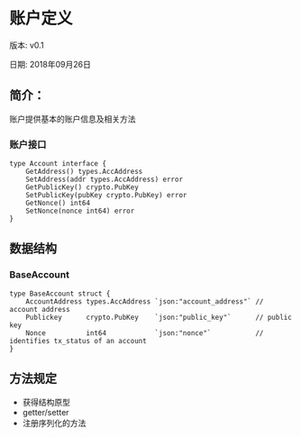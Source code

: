 # 账户定义
版本:
v0.1

日期:
2018年09月26日

## 简介：

账户提供基本的账户信息及相关方法
### 账户接口
```
type Account interface {
	GetAddress() types.AccAddress
	SetAddress(addr types.AccAddress) error
	GetPublicKey() crypto.PubKey
	SetPublicKey(pubKey crypto.PubKey) error
	GetNonce() int64
	SetNonce(nonce int64) error
}
```
## 数据结构
### BaseAccount
```
type BaseAccount struct {
	AccountAddress types.AccAddress `json:"account_address"` // account address
	Publickey      crypto.PubKey    `json:"public_key"`      // public key
	Nonce          int64            `json:"nonce"`           // identifies tx_status of an account
}

```
## 方法规定
- 获得结构原型
- getter/setter
- 注册序列化的方法
